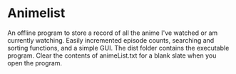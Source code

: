 # Animelist
An offline program to store a record of all the anime I've watched or am currently watching. Easily incremented episode counts, searching and sorting functions, and a simple GUI.
The dist folder contains the executable program. Clear the contents of animeList.txt for a blank slate when you open the program.
